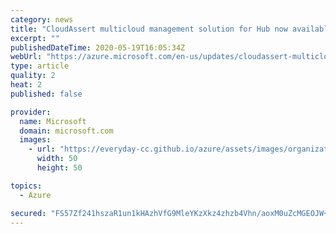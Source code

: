```yaml
---
category: news
title: "CloudAssert multicloud management solution for Hub now available"
excerpt: ""
publishedDateTime: 2020-05-19T16:05:34Z
webUrl: "https://azure.microsoft.com/en-us/updates/cloudassert-multicloud-management-solution-for-hub-now-available/"
type: article
quality: 2
heat: 2
published: false

provider:
  name: Microsoft
  domain: microsoft.com
  images:
    - url: "https://everyday-cc.github.io/azure/assets/images/organizations/microsoft.com-50x50.jpg"
      width: 50
      height: 50

topics:
  - Azure

secured: "FS57Zf241hszaR1un1kHAzhVfG9MleYKzXkz4zhzb4Vhn/aoxM0uZcMGEOJW+CN4SoTAK74iBSUWFiH3kS8kdxlIpZxfg6YQ5oEZnwuo0BEG45lfN+2KTGHaFgMxWCyeazomw1M4P5G8jsLnwBDQeAbQrBmX3joBoRPBzxzxApH1kDLCTIjfI+dfRW0pp5MXH38v5rJwahTNURi3hlMmJiqqkdxcUdWnr2vjKhdpJ7z1BZYwvCp1GbS7siA0p0Eb5S9CEC+54/S1hF5+qSrdnLFIiOxeVhvWUqUNARrLIEVuEl54dwwn4thpHNiFsLJv9wVJJkCdUo8ugtPnfIC2PA==;XVKrp9EdQbYp4Tq6625JUg=="
---
```


